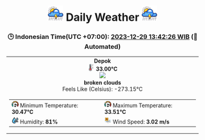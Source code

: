 # <h1 align=center><img height=40 src=images/cloud.png> Daily Weather <img height=40 src=images/cloud.png></h1>
<h3 align=center>🕒 Indonesian Time(UTC +07:00): <u>2023-12-29 13:42:26 WIB</u> (🤖Automated)</h3>

<table align=center>
<tr>
<td align=center><b>Depok</b><br><img src=images/thermometer.png height=18> <b>33.00°C</b><br><img src='https://openweathermap.org/img/w/04d.png' height='40'><br><b>broken clouds</b><br>Feels Like (Celsius): -273.15°C</td>
</tr>
<td>
<table>
<tr>
<td><img src=images/fast.png height=18> Minimum Temperature: <b>30.47°C</b></td>
<td><img src=images/fast.png height=18> Maximum Temperature: <b>33.51°C</b></td>
</tr>
<tr>
<td><img src=images/humidity.png height=18> Humidity: <b>81%</b></td>
<td><img src=images/air-flow.png height=18> Wind Speed: <b>3.02 m/s</b></td>
</tr>
</table>
</table>
